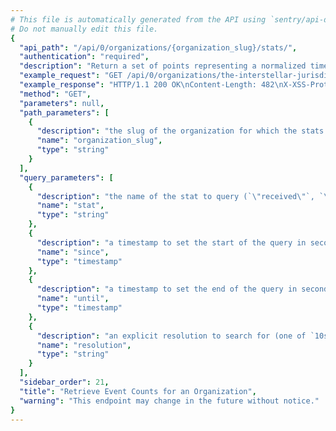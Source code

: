 ```yaml
---
# This file is automatically generated from the API using `sentry/api-docs/generator.py.`
# Do not manually edit this file.
{
  "api_path": "/api/0/organizations/{organization_slug}/stats/", 
  "authentication": "required", 
  "description": "Return a set of points representing a normalized timestamp and the\nnumber of events seen in the period.", 
  "example_request": "GET /api/0/organizations/the-interstellar-jurisdiction/stats/ HTTP/1.1\nHost: sentry.io\nAuthorization: Bearer <token>", 
  "example_response": "HTTP/1.1 200 OK\nContent-Length: 482\nX-XSS-Protection: 1; mode=block\nX-Content-Type-Options: nosniff\nContent-Language: en\nAccess-Control-Expose-Headers: X-Sentry-Error, Retry-After\nVary: Accept-Language, Cookie\nAccess-Control-Allow-Methods: GET, HEAD, OPTIONS\nAllow: GET, HEAD, OPTIONS\nAccess-Control-Allow-Origin: *\nAccess-Control-Allow-Headers: X-Sentry-Auth, X-Requested-With, Origin, Accept, Content-Type, Authentication, Authorization\nContent-Type: application/json\nX-Frame-Options: deny\n\n[\n  [\n    1584824400.0, \n    6090\n  ], \n  [\n    1584828000.0, \n    6096\n  ], \n  [\n    1584831600.0, \n    5775\n  ], \n  [\n    1584835200.0, \n    7998\n  ], \n  [\n    1584838800.0, \n    7166\n  ], \n  [\n    1584842400.0, \n    8057\n  ], \n  [\n    1584846000.0, \n    5760\n  ], \n  [\n    1584849600.0, \n    8618\n  ], \n  [\n    1584853200.0, \n    7681\n  ], \n  [\n    1584856800.0, \n    6941\n  ], \n  [\n    1584860400.0, \n    7282\n  ], \n  [\n    1584864000.0, \n    6614\n  ], \n  [\n    1584867600.0, \n    6944\n  ], \n  [\n    1584871200.0, \n    8150\n  ], \n  [\n    1584874800.0, \n    6883\n  ], \n  [\n    1584878400.0, \n    5380\n  ], \n  [\n    1584882000.0, \n    7545\n  ], \n  [\n    1584885600.0, \n    8002\n  ], \n  [\n    1584889200.0, \n    6579\n  ], \n  [\n    1584892800.0, \n    5715\n  ], \n  [\n    1584896400.0, \n    7054\n  ], \n  [\n    1584900000.0, \n    6862\n  ], \n  [\n    1584903600.0, \n    7460\n  ], \n  [\n    1584907200.0, \n    11448\n  ]\n]", 
  "method": "GET", 
  "parameters": null, 
  "path_parameters": [
    {
      "description": "the slug of the organization for which the stats should be retrieved.", 
      "name": "organization_slug", 
      "type": "string"
    }
  ], 
  "query_parameters": [
    {
      "description": "the name of the stat to query (`\"received\"`, `\"rejected\"`, `\"blacklisted\"`)", 
      "name": "stat", 
      "type": "string"
    }, 
    {
      "description": "a timestamp to set the start of the query in seconds since UNIX epoch.", 
      "name": "since", 
      "type": "timestamp"
    }, 
    {
      "description": "a timestamp to set the end of the query in seconds since UNIX epoch.", 
      "name": "until", 
      "type": "timestamp"
    }, 
    {
      "description": "an explicit resolution to search for (one of `10s`, `1h`, and `1d`)", 
      "name": "resolution", 
      "type": "string"
    }
  ], 
  "sidebar_order": 21, 
  "title": "Retrieve Event Counts for an Organization", 
  "warning": "This endpoint may change in the future without notice."
}
---
```

